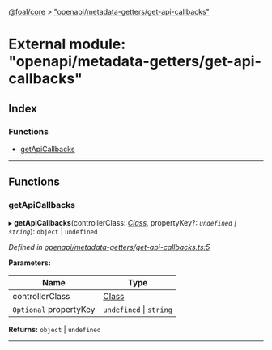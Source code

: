 [@foal/core](../README.md) > ["openapi/metadata-getters/get-api-callbacks"](../modules/_openapi_metadata_getters_get_api_callbacks_.md)

# External module: "openapi/metadata-getters/get-api-callbacks"

## Index

### Functions

* [getApiCallbacks](_openapi_metadata_getters_get_api_callbacks_.md#getapicallbacks)

---

## Functions

<a id="getapicallbacks"></a>

###  getApiCallbacks

▸ **getApiCallbacks**(controllerClass: *[Class](_core_class_interface_.md#class)*, propertyKey?: *`undefined` \| `string`*): `object` \| `undefined`

*Defined in [openapi/metadata-getters/get-api-callbacks.ts:5](https://github.com/FoalTS/foal/blob/07f00115/packages/core/src/openapi/metadata-getters/get-api-callbacks.ts#L5)*

**Parameters:**

| Name | Type |
| ------ | ------ |
| controllerClass | [Class](_core_class_interface_.md#class) |
| `Optional` propertyKey | `undefined` \| `string` |

**Returns:** `object` \| `undefined`

___


